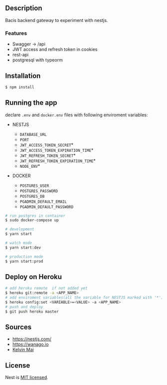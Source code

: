 ## Description

Bacis backend gateway to experiment with nestjs.

### Features

- Swagger -> /api
- JWT access and refresh token in cookies
- rest-api
- postgresql with typeorm

## Installation

```bash
$ npm install
```

## Running the app

declare `.env` and `docker.env` files with following enviroment variables:

- NESTJS

  - `DATABASE_URL`
  - `PORT`
  - `JWT_ACCESS_TOKEN_SECRET`\*
  - `JWT_ACCESS_TOKEN_EXPIRATION_TIME`\*
  - `JWT_REFRESH_TOKEN_SECRET`\*
  - `JWT_REFRESH_TOKEN_EXPIRATION_TIME`\*
  - `NODE_ENV`\*

- DOCKER
  - `POSTGRES_USER`
  - `POSTGRES_PASSWORD`
  - `POSTGRES_DB`
  - `PGADMIN_DEFAULT_EMAIL`
  - `PGADMIN_DEFAULT_PASSWORD`

```bash
# run postgres in container
$ sudo docker-compose up

# development
$ yarn start

# watch mode
$ yarn start:dev

# production mode
$ yarn start:prod
```

## Deploy on Heroku

```bash
# add heroku remote  if not added yet
$ heroku git:remote -a <APP_NAME>
# add enviroment variables(all the variable for NESTJS marked with '*')
$ heroku config:set <VARIABLE>=<VALUE> -a <APP_NAME>
# push and deploy
$ git push heroku master
```

## Sources

- https://nestjs.com/
- https://wanago.io
- [Kelvin Mai](https://www.youtube.com/channel/UCUSpT2b4x2Bq3RcAAg4hFng)

## License

Nest is [MIT licensed](LICENSE).
